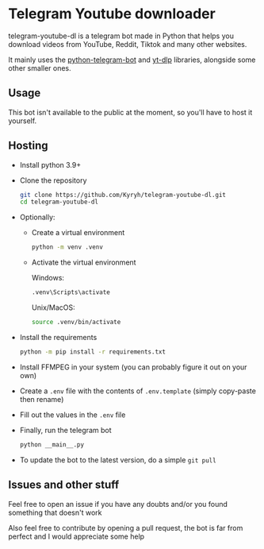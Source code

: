 # Telegram Youtube downloader

telegram-youtube-dl is a telegram bot made in Python that helps you download videos from YouTube, Reddit, Tiktok and many other websites.

It mainly uses the [python-telegram-bot](https://github.com/python-telegram-bot/python-telegram-bot) and [yt-dlp](https://github.com/yt-dlp/yt-dlp) libraries, alongside some other smaller ones.

## Usage

This bot isn't available to the public at the moment, so you'll have to host it yourself.

## Hosting

- Install python 3.9+

- Clone the repository
  ```bash
  git clone https://github.com/Kyryh/telegram-youtube-dl.git
  cd telegram-youtube-dl
  ```
- Optionally:
  - Create a virtual environment
    ```bash
    python -m venv .venv
    ```
  - Activate the virtual environment
    
    Windows:
    ```bash
    .venv\Scripts\activate
    ```
    Unix/MacOS:
    ```bash
    source .venv/bin/activate
    ```
- Install the requirements
  ```bash
  python -m pip install -r requirements.txt
  ```
- Install FFMPEG in your system (you can probably figure it out on your own)
- Create a `.env` file with the contents of `.env.template` (simply copy-paste then rename)
- Fill out the values in the `.env` file
- Finally, run the telegram bot
  ```bash
  python __main__.py
  ```
- To update the bot to the latest version, do a simple `git pull`

## Issues and other stuff
Feel free to open an issue if you have any doubts and/or you found something that doesn't work

Also feel free to contribute by opening a pull request, the bot is far from perfect and I would appreciate some help
